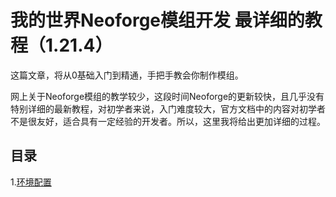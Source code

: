 # 我的世界Neoforge模组开发 最详细的教程（1.21.4）

这篇文章，将从0基础入门到精通，手把手教会你制作模组。

网上关于Neoforge模组的教学较少，这段时间Neoforge的更新较快，且几乎没有特别详细的最新教程，对初学者来说，入门难度较大，官方文档中的内容对初学者不是很友好，适合具有一定经验的开发者。所以，这里我将给出更加详细的过程。

## 目录

1.[环境配置]()

